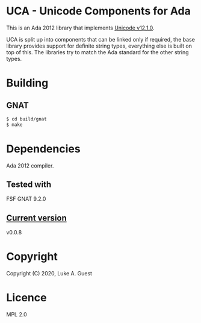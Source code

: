 # UCA - Unicode Components for Ada

This is an Ada 2012 library that implements [Unicode v12.1.0](https://www.unicode.org/versions/latest).

UCA is split up into components that can be linked only if required, the base library provides support for definite
string types, everything else is built on top of this. The libraries try to match the Ada standard for the other string
types.

# Building

## GNAT

```bash
$ cd build/gnat
$ make
```

# Dependencies

Ada 2012 compiler.

## Tested with

FSF GNAT 9.2.0

## [Current version](http://www.semver.org)

v0.0.8

# Copyright

Copyright (C) 2020, Luke A. Guest

# Licence

MPL 2.0
